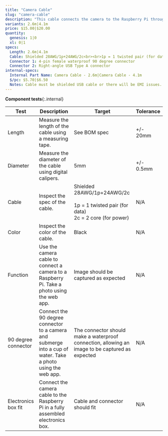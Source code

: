 ```yaml
---
title: "Camera Cable"
slug: "camera-cable"
description: "This cable connects the camera to the Raspberry Pi through the y-axis cable carrier."
variants: 2.6m|4.1m
price: $15.00|$20.00
quantity:
  genesis: 1|0
  xl: 0|1
specs:
  Length: 2.6m|4.1m
  Cable: Shielded 28AWG/1p+24AWG/2c<br><br>1p = 1 twisted pair (for data)<br>2c = 2 core (for power)
  Connector 1: 4-pin female waterproof 90 degree connector
  Connector 2: Right-angle USB Type A connector
internal-specs:
  Internal Part Name: Camera Cable - 2.6m|Camera Cable - 4.1m
  $/pc: $5.70|$6.50
  Notes: Cable must be shielded USB cable or there will be EMI issues.
---
```


**Component tests**{:.internal}

|Test         |Description  |Target       |Tolerance    |
|-------------|-------------|-------------|-------------|
|Length       |Measure the length of the cable using a measuring tape.|See BOM spec|+/- 20mm
|Diameter     |Measure the diameter of the cable using digital calipers.|5mm|+/- 0.5mm
|Cable        |Inspect the spec of the cable.|Shielded 28AWG/1p+24AWG/2c<br><br>1p = 1 twisted pair (for data)<br>2c = 2 core (for power)|N/A
|Color        |Inspect the color of the cable.|Black|N/A
|Function     |Use the camera cable to connect a camera to a Raspberry Pi. Take a photo using the web app.|Image should be captured as expected|N/A
|90 degree connector|Connect the 90 degree connector to a camera and submerge into a cup of water. Take a photo using the web app.|The connector should make a waterproof connection, allowing an image to be captured as expected|N/A
|Electronics box fit|Connect the camera cable to the Raspberry Pi in a fully assembled electronics box.|Cable and connector should fit|N/A
